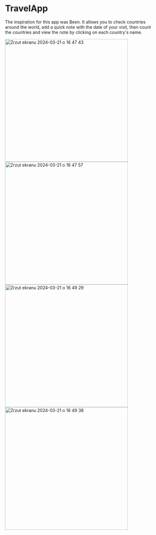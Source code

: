 # TravelApp
The inspiration for this app was Been. It allows you to check countries around the world, add a quick note with the date of your visit, then count the countries and view the note by clicking on each country's name.





<img width="404" alt="Zrzut ekranu 2024-03-21 o 16 47 43" src="https://github.com/xakarix/TravelApp/assets/137816949/52bdbdf1-0712-434d-b434-d1c7e9348f66">
<img width="404" alt="Zrzut ekranu 2024-03-21 o 16 47 57" src="https://github.com/xakarix/TravelApp/assets/137816949/31c584f5-d39d-4768-8b5c-d795cb893d3f">
<img width="404" alt="Zrzut ekranu 2024-03-21 o 16 49 29" src="https://github.com/xakarix/TravelApp/assets/137816949/fc880e2c-3628-4198-afb5-1c72b72b7a1a">
<img width="404" alt="Zrzut ekranu 2024-03-21 o 16 49 38" src="https://github.com/xakarix/TravelApp/assets/137816949/ad557643-c78a-4f4f-923d-5f3a29681bad">
